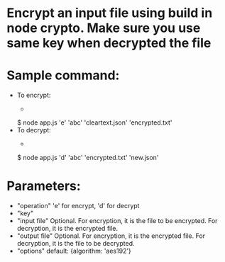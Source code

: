 # Encrypt an input file using build in node crypto. Make sure you use same key when decrypted the file

# Sample command:
+ To encrypt:
    + ```sh
    $ node app.js 'e' 'abc' 'cleartext.json' 'encrypted.txt'
+ To decrypt:
    + ```sh
    $ node app.js 'd' 'abc' 'encrypted.txt' 'new.json'

# Parameters:
+ "operation"     'e' for encrypt, 'd' for decrypt
+ "key"
+ "input file"    Optional. For encryption, it is the file to be encrypted. For decryption, it is the encrypted file.
+ "output file"   Optional. For encryption, it is the encrypted file. For decryption, it is the file to be decrypted.
+ "options"       default: {algorithm: 'aes192'}